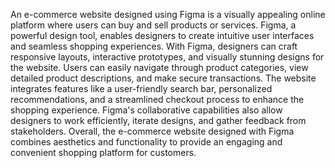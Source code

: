 An e-commerce website designed using Figma is a visually appealing online platform where users can buy and sell products or services. Figma, a powerful design tool, enables designers to create intuitive user interfaces and seamless shopping experiences. With Figma, designers can craft responsive layouts, interactive prototypes, and visually stunning designs for the website. Users can easily navigate through product categories, view detailed product descriptions, and make secure transactions. The website integrates features like a user-friendly search bar, personalized recommendations, and a streamlined checkout process to enhance the shopping experience. Figma's collaborative capabilities also allow designers to work efficiently, iterate designs, and gather feedback from stakeholders. Overall, the e-commerce website designed with Figma combines aesthetics and functionality to provide an engaging and convenient shopping platform for customers.
